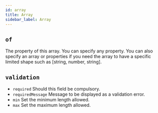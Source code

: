 ```yaml
---
id: array
title: Array
sidebar_label: Array
---
```


##  `of`

The property of this array. You can specify any property. You can also
specify an array or properties if you need the array to have a specific
limited shape such as [string, number, string].

## `validation`

* `required` Should this field be compulsory.
* `requiredMessage` Message to be displayed as a validation error.
* `min` Set the minimum length allowed.
* `max` Set the maximum length allowed.


